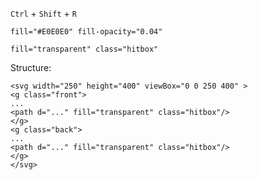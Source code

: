 `Ctrl` + `Shift` + `R`

```
fill="#E0E0E0" fill-opacity="0.04"
```
```
fill="transparent" class="hitbox"
```

Structure:
```
<svg width="250" height="400" viewBox="0 0 250 400" >
<g class="front">
...
<path d="..." fill="transparent" class="hitbox"/>
</g>
<g class="back">
...
<path d="..." fill="transparent" class="hitbox"/>
</g>
</svg>
```
